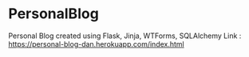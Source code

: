 # PersonalBlog
Personal Blog created using Flask, Jinja, WTForms, SQLAlchemy
Link : https://personal-blog-dan.herokuapp.com/index.html

